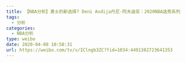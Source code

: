 ```yaml
---
title: 【NBA分析】勇士的新选择? Deni Avdija丹尼·阿夫迪亚｜2020NBA选秀系列
tags:
  - 分析
categories:
  - NBA分析
type: weibo
date: 2020-04-08 10:58:31
url: https://weibo.com/tv/v/IClngb3ZC?fid=1034:4491382723641353
---
```


<!-- more -->